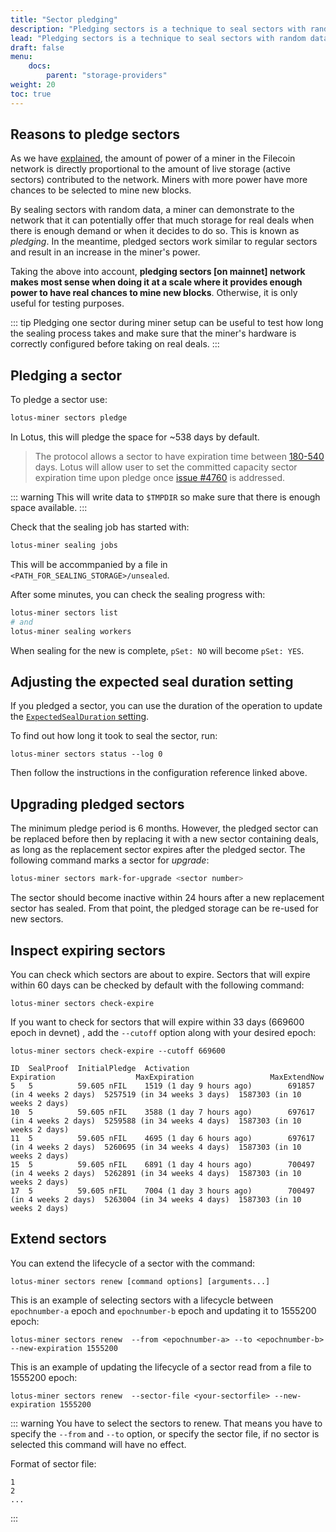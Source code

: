 ```yaml
---
title: "Sector pledging"
description: "Pledging sectors is a technique to seal sectors with random data to make increase the miner's power in the network. This guide covers the motivation, steps to create and upgrade pledged sectors back to a usable state."
lead: "Pledging sectors is a technique to seal sectors with random data to make increase the miner's power in the network. This guide covers the motivation, steps to create and upgrade pledged sectors back to a usable state."
draft: false
menu:
    docs:
        parent: "storage-providers"
weight: 20
toc: true
---
```


## Reasons to pledge sectors

As we have [explained](../how-mining-works.md#power-and-rewards), the amount of power of a miner in the Filecoin network is directly proportional to the amount of live storage (active sectors) contributed to the network. Miners with more power have more chances to be selected to mine new blocks.

By sealing sectors with random data, a miner can demonstrate to the network that it can potentially offer that much storage for real deals when there is enough demand or when it decides to do so. This is known as _pledging_. In the meantime, pledged sectors work similar to regular sectors and result in an increase in the miner's power.

Taking the above into account, **pledging sectors [on mainnet] network makes most sense when doing it at a scale where it provides enough power to have real chances to mine new blocks**. Otherwise, it is only useful for testing purposes.

::: tip
Pledging one sector during miner setup can be useful to test how long the sealing process takes and make sure that the miner's hardware is correctly configured before taking on real deals.
:::

## Pledging a sector

To pledge a sector use:

```sh
lotus-miner sectors pledge
```

In Lotus, this will pledge the space for ~538 days by default. 

> The protocol allows a sector to have expiration time between [180-540](https://github.com/filecoin-project/specs-actors/blob/73e0409ac77c918c8fc91681c250a710c4b9a374/actors/builtin/miner/policy.go#L201-L206) days. Lotus will allow user to set the committed capacity sector expiration time upon pledge once [issue #4760](https://github.com/filecoin-project/lotus/issues/4760) is addressed.

::: warning
This will write data to `$TMPDIR` so make sure that there is enough space available.
:::

Check that the sealing job has started with:

```sh
lotus-miner sealing jobs
```

This will be accommpanied by a file in `<PATH_FOR_SEALING_STORAGE>/unsealed`.

After some minutes, you can check the sealing progress with:

```sh
lotus-miner sectors list
# and
lotus-miner sealing workers
```

When sealing for the new is complete, `pSet: NO` will become `pSet: YES`.

## Adjusting the expected seal duration setting

If you pledged a sector, you can use the duration of the operation to update the [`ExpectedSealDuration` setting](miner-configuration.md#dealmaking-section).

To find out how long it took to seal the sector, run:

```
lotus-miner sectors status --log 0
```

Then follow the instructions in the configuration reference linked above.

## Upgrading pledged sectors

The minimum pledge period is 6 months. However, the pledged sector can be replaced before then by replacing it with a new sector containing deals, as long as the replacement sector expires after the pledged sector. The following command marks a sector for _upgrade_:

```sh
lotus-miner sectors mark-for-upgrade <sector number>
```

The sector should become inactive within 24 hours after a new replacement sector has sealed. From that point, the pledged storage can be re-used for new sectors.

## Inspect expiring sectors

You can check which sectors are about to expire. Sectors that will expire within 60 days can be checked by default with the following command:

```shell
lotus-miner sectors check-expire
```

If you want to check for sectors that will expire within 33 days (669600 epoch in devnet) , add the `--cutoff` option along with your desired epoch:

```shell with-output
lotus-miner sectors check-expire --cutoff 669600
```

```shell output
ID  SealProof  InitialPledge  Activation                      Expiration                  MaxExpiration                 MaxExtendNow                  
5   5          59.605 nFIL    1519 (1 day 9 hours ago)        691857 (in 4 weeks 2 days)  5257519 (in 34 weeks 3 days)  1587303 (in 10 weeks 2 days)  
10  5          59.605 nFIL    3588 (1 day 7 hours ago)        697617 (in 4 weeks 2 days)  5259588 (in 34 weeks 4 days)  1587303 (in 10 weeks 2 days)  
11  5          59.605 nFIL    4695 (1 day 6 hours ago)        697617 (in 4 weeks 2 days)  5260695 (in 34 weeks 4 days)  1587303 (in 10 weeks 2 days)  
15  5          59.605 nFIL    6891 (1 day 4 hours ago)        700497 (in 4 weeks 2 days)  5262891 (in 34 weeks 4 days)  1587303 (in 10 weeks 2 days)  
17  5          59.605 nFIL    7004 (1 day 3 hours ago)        700497 (in 4 weeks 2 days)  5263004 (in 34 weeks 4 days)  1587303 (in 10 weeks 2 days)
```

## Extend sectors

You can extend the lifecycle of a sector with the command:

```shell
lotus-miner sectors renew [command options] [arguments...]
```

This is an example of selecting sectors with a lifecycle between `epochnumber-a` epoch and `epochnumber-b` epoch and updating it to 1555200 epoch:

```shell
lotus-miner sectors renew  --from <epochnumber-a> --to <epochnumber-b> --new-expiration 1555200
```

This is an example of updating the lifecycle of a sector read from a file to 1555200 epoch:

```shell
lotus-miner sectors renew  --sector-file <your-sectorfile> --new-expiration 1555200
```

::: warning
You have to select the sectors to renew. That means you have to specify the `--from` and `--to` option, or specify the sector file, if no sector is selected this command will have no effect.

Format of sector file:

```  
1  
2  
...
```  
:::
